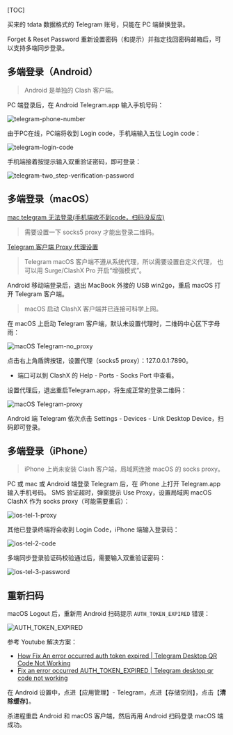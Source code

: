 
[TOC]

买来的 tdata 数据格式的 Telegram 账号，只能在 PC 端替换登录。

Forget & Reset Password 重新设置密码（和提示）并指定找回密码邮箱后，可以支持多端同步登录。

## 多端登录（Android）

> Android 是单独的 Clash 客户端。

PC 端登录后，在 Android Telegram.app 输入手机号码：

![telegram-phone-number](./images/telegram-phone-number.jpg)

由于PC在线，PC端将收到 Login code，手机端输入五位 Login code：

![telegram-login-code](./images/telegram-login-code.jpg)

手机端接着按提示输入双重验证密码，即可登录：

![telegram-two_step-verification-password](./images/telegram-two_step-verification-password.jpg)

## 多端登录（macOS）

[mac telegram 无法登录(手机端收不到code，扫码没反应)](https://www.v2ex.com/t/825697)

> 需要设置一下 socks5 proxy 才能出登录二维码。

[Telegram 客户端 Proxy 代理设置](https://telegra.ph/Telegram-Proxy-02-15)

> Telegram macOS 客户端不遵从系统代理，所以需要设置自定义代理， 也可以用 Surge/ClashX Pro 开启“增强模式”。

Android 移动端登录后，退出 MacBook 外接的 USB win2go，重启 macOS 打开 Telegram 客户端。

> macOS 启动 ClashX 客户端并已连接可科学上网。

在 macOS 上启动 Telegram 客户端，默认未设置代理时，二维码中心区下字母雨：

![macOS Telegram-no_proxy](./images/macOS-Telegram-no_proxy.png)

点击右上角盾牌按钮，设置代理（socks5 proxy）：127.0.0.1:7890。

- 端口可以到 ClashX 的 Help - Ports - Socks Port 中查看。

设置代理后，退出重启Telegram.app，将生成正常的登录二维码：

![macOS Telegram-proxy](./images/macOS-Telegram-proxy.png)

Android 端 Telegram 依次点击 Settings - Devices - Link Desktop Device，扫码即可登录。

## 多端登录（iPhone）

> iPhone 上尚未安装 Clash 客户端，局域网连接 macOS 的 socks proxy。

PC 或 mac 或 Android 端登录 Telegram 后，在 iPhone 上打开 Telegram.app 输入手机号码。
SMS 验证超时，弹窗提示 Use Proxy，设置局域网 macOS ClashX 作为 socks proxy（可能需要重启）：

![ios-tel-1-proxy](./images/ios-tel-1-proxy.PNG)

其他已登录终端将会收到 Login Code，iPhone 端输入登录码：

![ios-tel-2-code](./images/ios-tel-2-code.PNG)

多端同步登录验证码校验通过后，需要输入双重验证密码：

![ios-tel-3-password](./images/ios-tel-3-password.PNG)

## 重新扫码

macOS Logout 后，重新用 Android 扫码提示 `AUTH_TOKEN_EXPIRED` 错误：

![AUTH_TOKEN_EXPIRED](./images/AUTH_TOKEN_EXPIRED.png)

参考 Youtube 解决方案：

- [How Fix An error occurred auth token expired | Telegram Desktop QR Code Not Working](https://www.youtube.com/watch?v=2_Pcpsp0Vtc)  
- [Fix an error occurred AUTH_TOKEN_EXPIRED | Telegram desktop qr code not working](https://www.youtube.com/watch?v=PUiCb8XS9LM)  

在 Android 设置中，点进【应用管理】- Telegram，点进【存储空间】，点击【**清除缓存**】。

杀进程重启 Android 和 macOS 客户端，然后再用 Android 扫码登录 macOS  端成功。
